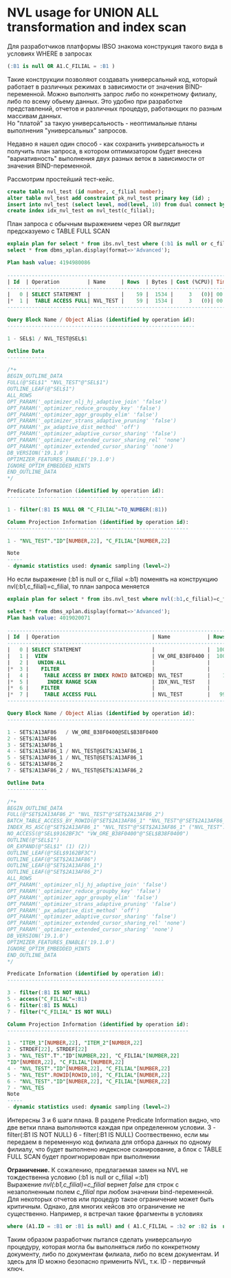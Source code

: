 
# NVL usage for UNION ALL transformation and index scan  
Для разработчиков платформы IBSO знакома конструкция такого вида в условиях WHERE в запросах 
```sql
(:B1 is null OR A1.C_FILIAL = :B1 )
```
Такие конструкции позволяют создавать универсальный код, который работает в различных режимах в зависимости от значения BIND-переменной. 
Можно выполнять запрос либо по конкретному филиалу, либо по всему обьему данных. 
Это удобно при разработке представлений, отчетов и различных процедур, работающих по разным массивам данных.  
Но "платой" за такую универсальность - неоптимальные планы выполнения "универсальных" запросов.

Недавно я нашел один способ - как сохранить универсальность и получить план запроса, в котором оптимизатором будет внесена "вариативность" 
выполнения двух разных веток в зависимости от значения BIND-переменной.  

Рассмотрим простейший тест-кейс.  
```sql
create table nvl_test (id number, c_filial number);
alter table nvl_test add constraint pk_nvl_test primary key (id) ;
insert into nvl_test (select level, mod(level, 10) from dual connect by level <1000);
create index idx_nvl_test on nvl_test(c_filial);
```

План запроса с обычным выражением через OR выглядит предсказуемо с TABLE FULL SCAN
```sql
explain plan for select * from ibs.nvl_test where (:b1 is null or c_filial =:b1);
select * from dbms_xplan.display(format=>'Advanced');

Plan hash value: 4194980086
 
------------------------------------------------------------------------------
| Id  | Operation         | Name     | Rows  | Bytes | Cost (%CPU)| Time     |
------------------------------------------------------------------------------
|   0 | SELECT STATEMENT  |          |    59 |  1534 |     3   (0)| 00:00:01 |
|*  1 |  TABLE ACCESS FULL| NVL_TEST |    59 |  1534 |     3   (0)| 00:00:01 |
------------------------------------------------------------------------------

Query Block Name / Object Alias (identified by operation id):
-------------------------------------------------------------

1 - SEL$1 / NVL_TEST@SEL$1

Outline Data
-------------

/*+
BEGIN_OUTLINE_DATA
FULL(@"SEL$1" "NVL_TEST"@"SEL$1")
OUTLINE_LEAF(@"SEL$1")
ALL_ROWS
OPT_PARAM('_optimizer_nlj_hj_adaptive_join' 'false')
OPT_PARAM('_optimizer_reduce_groupby_key' 'false')
OPT_PARAM('_optimizer_aggr_groupby_elim' 'false')
OPT_PARAM('_optimizer_strans_adaptive_pruning' 'false')
OPT_PARAM('_px_adaptive_dist_method' 'off')
OPT_PARAM('_optimizer_adaptive_cursor_sharing' 'false')
OPT_PARAM('_optimizer_extended_cursor_sharing_rel' 'none')
OPT_PARAM('_optimizer_extended_cursor_sharing' 'none')
DB_VERSION('19.1.0')
OPTIMIZER_FEATURES_ENABLE('19.1.0')
IGNORE_OPTIM_EMBEDDED_HINTS
END_OUTLINE_DATA
*/

Predicate Information (identified by operation id):
---------------------------------------------------

1 - filter(:B1 IS NULL OR "C_FILIAL"=TO_NUMBER(:B1))

Column Projection Information (identified by operation id):
-----------------------------------------------------------

1 - "NVL_TEST"."ID"[NUMBER,22], "C_FILIAL"[NUMBER,22]

Note
-----
- dynamic statistics used: dynamic sampling (level=2)
```
Но если выражение (:b1 is null or c_filial =:b1) поменять на конструкцию nvl(:b1,c_filial)=c_filial, то план запроса меняется
```sql
explain plan for select * from ibs.nvl_test where nvl(:b1,c_filial)=c_filial;

select * from dbms_xplan.display(format=>'Advanced');
Plan hash value: 4019020071
 
----------------------------------------------------------------------------------------------------------
| Id  | Operation                              | Name            | Rows  | Bytes | Cost (%CPU)| Time     |
----------------------------------------------------------------------------------------------------------
|   0 | SELECT STATEMENT                       |                 |  1009 | 26234 |     5   (0)| 00:00:01 |
|   1 |  VIEW                                  | VW_ORE_B38F0400 |  1009 | 26234 |     5   (0)| 00:00:01 |
|   2 |   UNION-ALL                            |                 |       |       |            |          |
|*  3 |    FILTER                              |                 |       |       |            |          |
|   4 |     TABLE ACCESS BY INDEX ROWID BATCHED| NVL_TEST        |    10 |   260 |     2   (0)| 00:00:01 |
|*  5 |      INDEX RANGE SCAN                  | IDX_NVL_TEST    |     4 |       |     1   (0)| 00:00:01 |
|*  6 |    FILTER                              |                 |       |       |            |          |
|*  7 |     TABLE ACCESS FULL                  | NVL_TEST        |   999 | 25974 |     3   (0)| 00:00:01 |
----------------------------------------------------------------------------------------------------------

Query Block Name / Object Alias (identified by operation id):
-------------------------------------------------------------

1 - SET$2A13AF86   / VW_ORE_B38F0400@SEL$B38F0400
2 - SET$2A13AF86
3 - SET$2A13AF86_1
4 - SET$2A13AF86_1 / NVL_TEST@SET$2A13AF86_1
5 - SET$2A13AF86_1 / NVL_TEST@SET$2A13AF86_1
6 - SET$2A13AF86_2
7 - SET$2A13AF86_2 / NVL_TEST@SET$2A13AF86_2

Outline Data
-------------

/*+
BEGIN_OUTLINE_DATA
FULL(@"SET$2A13AF86_2" "NVL_TEST"@"SET$2A13AF86_2")
BATCH_TABLE_ACCESS_BY_ROWID(@"SET$2A13AF86_1" "NVL_TEST"@"SET$2A13AF86_1")
INDEX_RS_ASC(@"SET$2A13AF86_1" "NVL_TEST"@"SET$2A13AF86_1" ("NVL_TEST"."C_FILIAL"))
NO_ACCESS(@"SEL$9162BF3C" "VW_ORE_B38F0400"@"SEL$B38F0400")
OUTLINE(@"SEL$1")
OR_EXPAND(@"SEL$1" (1) (2))
OUTLINE_LEAF(@"SEL$9162BF3C")
OUTLINE_LEAF(@"SET$2A13AF86")
OUTLINE_LEAF(@"SET$2A13AF86_1")
OUTLINE_LEAF(@"SET$2A13AF86_2")
ALL_ROWS
OPT_PARAM('_optimizer_nlj_hj_adaptive_join' 'false')
OPT_PARAM('_optimizer_reduce_groupby_key' 'false')
OPT_PARAM('_optimizer_aggr_groupby_elim' 'false')
OPT_PARAM('_optimizer_strans_adaptive_pruning' 'false')
OPT_PARAM('_px_adaptive_dist_method' 'off')
OPT_PARAM('_optimizer_adaptive_cursor_sharing' 'false')
OPT_PARAM('_optimizer_extended_cursor_sharing_rel' 'none')
OPT_PARAM('_optimizer_extended_cursor_sharing' 'none')
DB_VERSION('19.1.0')
OPTIMIZER_FEATURES_ENABLE('19.1.0')
IGNORE_OPTIM_EMBEDDED_HINTS
END_OUTLINE_DATA
*/

Predicate Information (identified by operation id):
---------------------------------------------------

3 - filter(:B1 IS NOT NULL)
5 - access("C_FILIAL"=:B1)
6 - filter(:B1 IS NULL)
7 - filter("C_FILIAL" IS NOT NULL)

Column Projection Information (identified by operation id):
-----------------------------------------------------------

1 - "ITEM_1"[NUMBER,22], "ITEM_2"[NUMBER,22]
2 - STRDEF[22], STRDEF[22]
3 - "NVL_TEST".T"."ID"[NUMBER,22], "C_FILIAL"[NUMBER,22]
"ID"[NUMBER,22], "C_FILIAL"[NUMBER,22]
4 - "NVL_TEST"."ID"[NUMBER,22], "C_FILIAL"[NUMBER,22]
5 - "NVL_TEST".ROWID[ROWID,10], "C_FILIAL"[NUMBER,22]
6 - "NVL_TEST"."ID"[NUMBER,22], "C_FILIAL"[NUMBER,22]
7 - "NVL_TES
Note
-----
- dynamic statistics used: dynamic sampling (level=2)
 ```
Интересны 3 и 6 шаги плана.
В разделе Predicate Information видно, что две ветки плана выполняются каждая при определенном условии.
3 - filter(:B1 IS NOT NULL)
6 - filter(:B1 IS NULL)
Соотвественно, если мы передаем в переменную код филиала для отбора данных по одному филиалу, что будет выполнено индексное сканирование, 
а блок с TABLE FULL SCAN будет проигнорирован при выполнении

**Ограничение.**
К сожалению, предлагаемая замен на NVL не тождественна условию (:b1 is null or c_filial =:b1)  
Выражение _nvl(:b1,c_filial)=c_filial_ вернет _false_ для строк с незаполненным полем _c_filial_ при любом значении  bind-переменной. 
Для некоторых отчетов или процедур такое ограничение может быть критичным.
Однако, для многих кейсов это ограничение не существенно.
Например, я встречал такие фрагменты в условиях
```sql
where (A1.ID = :B1 or :B1 is null) and ( A1.C_FILIAL = :b2 or :B2 is  null)
```
Таким образом разработчик пытался сделать универсальную процедуру, которая могла бы выполняться либо по конкретному документу, либо по документам филиала, 
либо по всем документам.
И здесь для ID можно безопасно применить NVL, т.к. ID - первичный ключ.